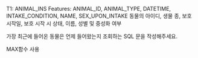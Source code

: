 T1: ANIMAL_INS
Features: ANIMAL_ID,     ANIMAL_TYPE, DATETIME,    INTAKE_CONDITION, NAME, SEX_UPON_INTAKE
          동물의 아이디, 생물 종,      보호 시작일, 보호 시작 시 상태, 이름, 성별 및 중성화 여부
          
가장 최근에 들어온 동물은 언제 들어왔는지 조회하는 SQL 문을 작성해주세요.

MAX함수 사용

